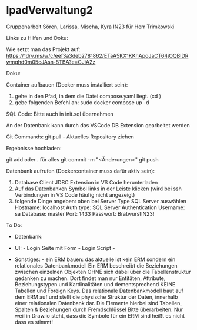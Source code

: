 # IpadVerwaltung2
Gruppenarbeit Sören, Larissa, Mischa, Kyra IN23 für Herr Trimkowski

Links zu Hilfen und Doku:

Wie setzt man das Projekt auf:
https://1drv.ms/w/c/eef3a3deb2781862/ETaA5KX1KKhApoJaCT64jOQBlDRwmghd0m05cJAsn-8TBA?e=CJiA2z

Doku:

Container aufbauen (Docker muss installiert sein):
1. gehe in den Pfad, in dem die Datei compose.yaml liegt. (cd <Pfad>)
2. gebe folgenden Befehl an: sudo docker compose up -d


SQL Code:
Bitte auch in init.sql übernehmen

An der Datenbank kann durch das VSCode DB Extension gearbeitet werden

Git Commands:
git pull - Aktuelles Repository ziehen

Ergebnisse hochladen:

git add <Dateiname> oder . für alles
git commit -m "<Änderungen>"
git push


Datenbank aufrufen (Dockercontainer muss dafür aktiv sein):
1. Database Client JDBC Extension in VS Code herunterladen
2. Auf das Datenbanken Symbol links in der Leiste klicken (wird bei ssh Verbindungen in VS Code häufig nicht angezeigt)
3. folgende Dinge angeben:
                            oben bei Server Type SQL Server auswählen
                            Hostname: localhost
                            Auth type: SQL Server Authentication
                            Username: sa
                            Database: master
                            Port: 1433
                            Passwort: BratwurstIN23!


To Do:

- Datenbank:



- UI:           - Login Seite mit Form
                - Login Script
                -            


- Sonstiges:
                - ein ERM bauen:
                                das aktuelle ist kein ERM sondern ein relationales Datenbankmodell Ein ERM beschreibt die Beziehungen zwischen einzelnen Objekten OHNE sich dabei über die Tabellenstruktur gedanken zu machen. Dort findet man nur Entitäten, Attribute, Beziehungstypen und Kardinalitäten und dementsprechend KEINE Tabellen und Foreign Keys. Das relationale Datenbankmodell baut auf dem ERM
                                auf und stellt die physische Struktur der Daten, innerhalb einer relationalen Datenbank dar. Die Elemente hierbei sind Tabellen, Spalten & Beziehungen durch Fremdschlüssel
                                Bitte überarbeiten. Nur weil in Draw.io steht, dass die Symbole für ein ERM sind heißt es nicht dass es stimmt!
